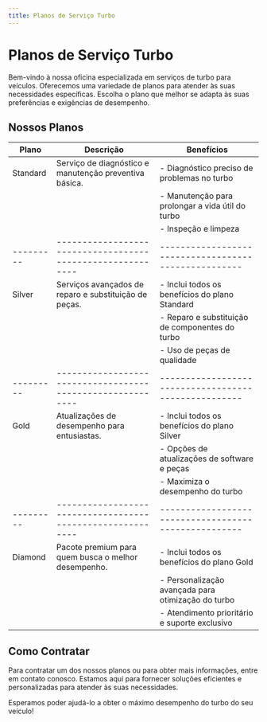 ```yaml
---
title: Planos de Serviço Turbo
---
```


# Planos de Serviço Turbo

Bem-vindo à nossa oficina especializada em serviços de turbo para veículos. Oferecemos uma variedade de planos para atender às suas necessidades específicas. Escolha o plano que melhor se adapta às suas preferências e exigências de desempenho.

## Nossos Planos

| Plano   | Descrição                                                | Benefícios                                         |
|---------|----------------------------------------------------------|----------------------------------------------------|
| Standard| Serviço de diagnóstico e manutenção preventiva básica.   | - Diagnóstico preciso de problemas no turbo        |
|         |                                                          | - Manutenção para prolongar a vida útil do turbo   |
|         |                                                          | - Inspeção e limpeza                               |
|---------|----------------------------------------------------------|----------------------------------------------------|
| Silver  | Serviços avançados de reparo e substituição de peças.   | - Inclui todos os benefícios do plano Standard     |
|         |                                                          | - Reparo e substituição de componentes do turbo    |
|         |                                                          | - Uso de peças de qualidade                        |
|---------|----------------------------------------------------------|----------------------------------------------------|
| Gold    | Atualizações de desempenho para entusiastas.             | - Inclui todos os benefícios do plano Silver       |
|         |                                                          | - Opções de atualizações de software e peças       |
|         |                                                          | - Maximiza o desempenho do turbo                   |
|---------|----------------------------------------------------------|----------------------------------------------------|
| Diamond | Pacote premium para quem busca o melhor desempenho.      | - Inclui todos os benefícios do plano Gold         |
|         |                                                          | - Personalização avançada para otimização do turbo |
|         |                                                          | - Atendimento prioritário e suporte exclusivo      |

## Como Contratar

Para contratar um dos nossos planos ou para obter mais informações, entre em contato conosco. Estamos aqui para fornecer soluções eficientes e personalizadas para atender às suas necessidades.

Esperamos poder ajudá-lo a obter o máximo desempenho do turbo do seu veículo!

